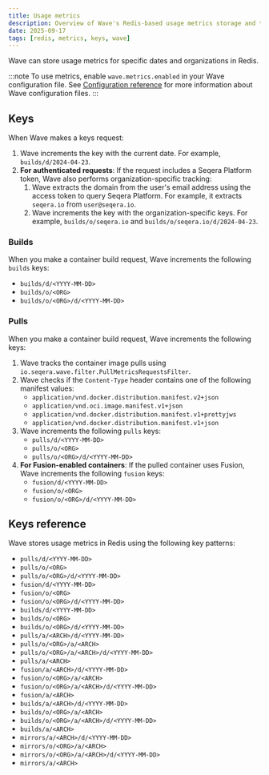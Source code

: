 ```yaml
---
title: Usage metrics
description: Overview of Wave's Redis-based usage metrics storage and tracking system
date: 2025-09-17
tags: [redis, metrics, keys, wave]
---
```


Wave can store usage metrics for specific dates and organizations in Redis.

:::note
To use metrics, enable `wave.metrics.enabled` in your Wave configuration file. See [Configuration reference](./configuration.md) for more information about Wave configuration files.
:::

## Keys

When Wave makes a keys request:

1. Wave increments the key with the current date. For example, `builds/d/2024-04-23`.
1. **For authenticated requests**: If the request includes a Seqera Platform token, Wave also performs organization-specific tracking:
    1. Wave extracts the domain from the user's email address using the access token to query Seqera Platform. For example, it extracts `seqera.io` from `user@seqera.io`.
    1. Wave increments the key with the organization-specific keys. For example, `builds/o/seqera.io` and `builds/o/seqera.io/d/2024-04-23`.

### Builds

When you make a container build request, Wave increments the following `builds` keys:

- `builds/d/<YYYY-MM-DD>`
- `builds/o/<ORG>`
- `builds/o/<ORG>/d/<YYYY-MM-DD>`

### Pulls

When you make a container build request, Wave increments the following keys:

1. Wave tracks the container image pulls using `io.seqera.wave.filter.PullMetricsRequestsFilter`.
1. Wave checks if the `Content-Type` header contains one of the following manifest values:
   - `application/vnd.docker.distribution.manifest.v2+json`
   - `application/vnd.oci.image.manifest.v1+json`
   - `application/vnd.docker.distribution.manifest.v1+prettyjws`
   - `application/vnd.docker.distribution.manifest.v1+json`
1. Wave increments the following `pulls` keys:
    - `pulls/d/<YYYY-MM-DD>`
    - `pulls/o/<ORG>`
    - `pulls/o/<ORG>/d/<YYYY-MM-DD>`
1. **For Fusion-enabled containers**: If the pulled container uses Fusion, Wave increments the following `fusion` keys:
    - `fusion/d/<YYYY-MM-DD>`
    - `fusion/o/<ORG>`
    - `fusion/o/<ORG>/d/<YYYY-MM-DD>`

## Keys reference

Wave stores usage metrics in Redis using the following key patterns:

- `pulls/d/<YYYY-MM-DD>`
- `pulls/o/<ORG>`
- `pulls/o/<ORG>/d/<YYYY-MM-DD>`
- `fusion/d/<YYYY-MM-DD>`
- `fusion/o/<ORG>`
- `fusion/o/<ORG>/d/<YYYY-MM-DD>`
- `builds/d/<YYYY-MM-DD>`
- `builds/o/<ORG>`
- `builds/o/<ORG>/d/<YYYY-MM-DD>`
- `pulls/a/<ARCH>/d/<YYYY-MM-DD>`
- `pulls/o/<ORG>/a/<ARCH>`
- `pulls/o/<ORG>/a/<ARCH>/d/<YYYY-MM-DD>`
- `pulls/a/<ARCH>`
- `fusion/a/<ARCH>/d/<YYYY-MM-DD>`
- `fusion/o/<ORG>/a/<ARCH>`
- `fusion/o/<ORG>/a/<ARCH>/d/<YYYY-MM-DD>`
- `fusion/a/<ARCH>`
- `builds/a/<ARCH>/d/<YYYY-MM-DD>`
- `builds/o/<ORG>/a/<ARCH>`
- `builds/o/<ORG>/a/<ARCH>/d/<YYYY-MM-DD>`
- `builds/a/<ARCH>`
- `mirrors/a/<ARCH>/d/<YYYY-MM-DD>`
- `mirrors/o/<ORG>/a/<ARCH>`
- `mirrors/o/<ORG>/a/<ARCH>/d/<YYYY-MM-DD>`
- `mirrors/a/<ARCH>`
